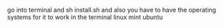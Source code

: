 go into terminal and sh install.sh
and also you have to have the operating systems for it to work in the terminal
linux mint ubuntu

